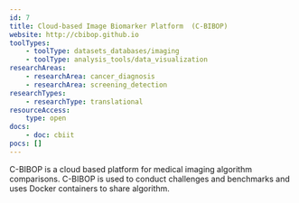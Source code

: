 ```yaml
---
id: 7
title: Cloud-based Image Biomarker Platform  (C-BIBOP)
website: http://cbibop.github.io
toolTypes:
    - toolType: datasets_databases/imaging
    - toolType: analysis_tools/data_visualization
researchAreas:
    - researchArea: cancer_diagnosis
    - researchArea: screening_detection
researchTypes:
    - researchType: translational
resourceAccess:
    type: open
docs:
    - doc: cbiit
pocs: []        
---
```

C-BIBOP is a cloud based platform for medical imaging algorithm comparisons. C-BIBOP is used to conduct challenges and benchmarks and uses Docker containers to share algorithm.
